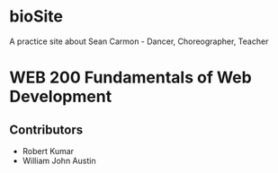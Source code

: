 # bioSite
A practice site about Sean Carmon - Dancer, Choreographer, Teacher
<h1> WEB 200 Fundamentals of Web Development </h1>
<h2> Contributors</h2>
<ul>
  <li>Robert Kumar</li>
  <li>William John Austin</li>
</ul>
